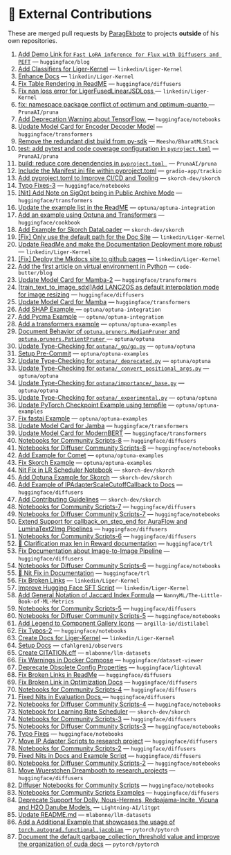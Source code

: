 # 💼 External Contributions

These are merged pull requests by [ParagEkbote](https://github.com/ParagEkbote) to projects **outside** of his own repositories.

1. [Add Demo Link for `Fast LoRA inference for Flux with Diffusers and PEFT`](https://github.com/huggingface/blog/pull/3044) — `huggingface/blog`
2. [Add Classifiers for Liger-Kernel](https://github.com/linkedin/Liger-Kernel/pull/869) — `linkedin/Liger-Kernel`
3. [Enhance Docs](https://github.com/linkedin/Liger-Kernel/pull/867) — `linkedin/Liger-Kernel`
4. [Fix Table Rendering in ReadME](https://github.com/huggingface/diffusers/pull/12245) — `huggingface/diffusers`
5. [Fix nan loss error for LigerFusedLinearJSDLoss ](https://github.com/linkedin/Liger-Kernel/pull/862) — `linkedin/Liger-Kernel`
6. [fix: namespace package conflict of optimum and optimum-quanto ](https://github.com/PrunaAI/pruna/pull/298) — `PrunaAI/pruna`
7. [Add Deprecation Warning about TensorFlow.](https://github.com/huggingface/notebooks/pull/605) — `huggingface/notebooks`
8. [Update Model Card for Encoder Decoder Model](https://github.com/huggingface/transformers/pull/39272) — `huggingface/transformers`
9. [Remove the redundant dist build from py-sdk](https://github.com/Meesho/BharatMLStack/pull/168) — `Meesho/BharatMLStack`
10. [test: add pytest and code coverage configuration in `pyproject.toml`](https://github.com/PrunaAI/pruna/pull/230) — `PrunaAI/pruna`
11. [build: reduce core dependencies in `pyproject.toml `](https://github.com/PrunaAI/pruna/pull/227) — `PrunaAI/pruna`
12. [Include the Manifest.ini file within pyproject.toml](https://github.com/gradio-app/trackio/pull/75) — `gradio-app/trackio`
13. [Add pyproject.toml to Improve CI/CD and Tooling](https://github.com/skorch-dev/skorch/pull/1108) — `skorch-dev/skorch`
14. [Typo Fixes-3](https://github.com/huggingface/notebooks/pull/598) — `huggingface/notebooks`
15. [[Nit] Add Note on SigOpt being in Public Archive Mode](https://github.com/huggingface/transformers/pull/38610) — `huggingface/transformers`
16. [Update the example list in the ReadME](https://github.com/optuna/optuna-integration/pull/234) — `optuna/optuna-integration`
17. [Add an example using Optuna and Transformers](https://github.com/huggingface/cookbook/pull/304) — `huggingface/cookbook`
18. [Add Example for Skorch DataLoader](https://github.com/skorch-dev/skorch/pull/1105) — `skorch-dev/skorch`
19. [[Fix] Only use the default path for the Doc Site](https://github.com/linkedin/Liger-Kernel/pull/727) — `linkedin/Liger-Kernel`
20. [Update ReadMe and make the Documentation Deployment more robust](https://github.com/linkedin/Liger-Kernel/pull/726) — `linkedin/Liger-Kernel`
21. [[Fix] Deploy the Mkdocs site to github pages](https://github.com/linkedin/Liger-Kernel/pull/724) — `linkedin/Liger-Kernel`
22. [Add the first article on virtual environment in Python](https://github.com/code-butter/blog/pull/1) — `code-butter/blog`
23. [Update Model Card for Mamba-2](https://github.com/huggingface/transformers/pull/37951) — `huggingface/transformers`
24. [[train_text_to_image_sdxl]Add LANCZOS as default interpolation mode for image resizing](https://github.com/huggingface/diffusers/pull/11455) — `huggingface/diffusers`
25. [Update Model Card for Mamba](https://github.com/huggingface/transformers/pull/37863) — `huggingface/transformers`
26. [Add SHAP Example ](https://github.com/optuna/optuna-integration/pull/227) — `optuna/optuna-integration`
27. [Add Pycma Example](https://github.com/optuna/optuna-integration/pull/226) — `optuna/optuna-integration`
28. [Add a transformers example](https://github.com/optuna/optuna-examples/pull/322) — `optuna/optuna-examples`
29. [Document Behavior of `optuna.pruners.MedianPruner` and `optuna.pruners.PatientPruner` ](https://github.com/optuna/optuna/pull/6055) — `optuna/optuna`
30. [Update Type-Checking for `optuna/_gp/gp.py`](https://github.com/optuna/optuna/pull/6053) — `optuna/optuna`
31. [Setup Pre-Commit](https://github.com/optuna/optuna-examples/pull/316) — `optuna/optuna-examples`
32. [Update Type-Checking for `optuna/_deprecated.py`](https://github.com/optuna/optuna/pull/6051) — `optuna/optuna`
33. [Update Type-Checking for `optuna/_convert_positional_args.py`](https://github.com/optuna/optuna/pull/6050) — `optuna/optuna`
34. [Update Type-Checking for `optuna/importance/_base.py`](https://github.com/optuna/optuna/pull/6046) — `optuna/optuna`
35. [Update Type-Checking for `optuna/_experimental.py`](https://github.com/optuna/optuna/pull/6045) — `optuna/optuna`
36. [Update PyTorch Checkpoint Example using tempfile](https://github.com/optuna/optuna-examples/pull/313) — `optuna/optuna-examples`
37. [Fix fastai Example](https://github.com/optuna/optuna-examples/pull/312) — `optuna/optuna-examples`
38. [Update Model Card for Jamba](https://github.com/huggingface/transformers/pull/37152) — `huggingface/transformers`
39. [Update Model Card for ModernBERT](https://github.com/huggingface/transformers/pull/37052) — `huggingface/transformers`
40. [Notebooks for Community Scripts-8](https://github.com/huggingface/diffusers/pull/11128) — `huggingface/diffusers`
41. [Notebooks for Diffuser Community Scripts-8](https://github.com/huggingface/notebooks/pull/559) — `huggingface/notebooks`
42. [Add Example for Comet](https://github.com/optuna/optuna-examples/pull/305) — `optuna/optuna-examples`
43. [Fix Skorch Example](https://github.com/optuna/optuna-examples/pull/303) — `optuna/optuna-examples`
44. [Nit Fix in LR Scheduler Notebook](https://github.com/skorch-dev/skorch/pull/1099) — `skorch-dev/skorch`
45. [Add Optuna Example for Skorch](https://github.com/skorch-dev/skorch/pull/1098) — `skorch-dev/skorch`
46. [Add Example of IPAdapterScaleCutoffCallback to Docs](https://github.com/huggingface/diffusers/pull/10934) — `huggingface/diffusers`
47. [Add Contributing Guidelines](https://github.com/skorch-dev/skorch/pull/1097) — `skorch-dev/skorch`
48. [Notebooks for Community Scripts-7](https://github.com/huggingface/diffusers/pull/10846) — `huggingface/diffusers`
49. [Notebooks for Diffuser Community Scripts-7](https://github.com/huggingface/notebooks/pull/554) — `huggingface/notebooks`
50. [Extend Support for callback_on_step_end for AuraFlow and LuminaText2Img Pipelines](https://github.com/huggingface/diffusers/pull/10746) — `huggingface/diffusers`
51. [Notebooks for Community Scripts-6](https://github.com/huggingface/diffusers/pull/10713) — `huggingface/diffusers`
52. [📖 Clarification max len in Reward documentation](https://github.com/huggingface/trl/pull/2740) — `huggingface/trl`
53. [Fix Documentation about Image-to-Image Pipeline](https://github.com/huggingface/diffusers/pull/10704) — `huggingface/diffusers`
54. [Notebooks for Diffuser Community Scripts-6](https://github.com/huggingface/notebooks/pull/551) — `huggingface/notebooks`
55. [📖 Nit Fix in Documentation](https://github.com/huggingface/trl/pull/2722) — `huggingface/trl`
56. [Fix Broken Links](https://github.com/linkedin/Liger-Kernel/pull/547) — `linkedin/Liger-Kernel`
57. [Improve Hugging Face SFT Script](https://github.com/linkedin/Liger-Kernel/pull/539) — `linkedin/Liger-Kernel`
58. [Add General Notation of Jaccard Index Formula](https://github.com/NannyML/The-Little-Book-of-ML-Metrics/pull/174) — `NannyML/The-Little-Book-of-ML-Metrics`
59. [Notebooks for Community Scripts-5](https://github.com/huggingface/diffusers/pull/10499) — `huggingface/diffusers`
60. [Notebooks for Diffuser Community Scripts-5](https://github.com/huggingface/notebooks/pull/548) — `huggingface/notebooks`
61. [Add Legend to Component Gallery Icons](https://github.com/argilla-io/distilabel/pull/1090) — `argilla-io/distilabel`
62. [Fix Typos-2](https://github.com/huggingface/notebooks/pull/540) — `huggingface/notebooks`
63. [Create Docs for Liger-Kernel](https://github.com/linkedin/Liger-Kernel/pull/485) — `linkedin/Liger-Kernel`
64. [Setup Docs](https://github.com/cfahlgren1/observers/pull/55) — `cfahlgren1/observers`
65. [Create CITATION.cff](https://github.com/mlabonne/llm-datasets/pull/10) — `mlabonne/llm-datasets`
66. [Fix Warnings in Docker Compose](https://github.com/huggingface/dataset-viewer/pull/3120) — `huggingface/dataset-viewer`
67. [Deprecate Obsolete Config Properties](https://github.com/huggingface/lighteval/pull/433) — `huggingface/lighteval`
68. [Fix Broken Links in ReadMe](https://github.com/huggingface/diffusers/pull/10117) — `huggingface/diffusers`
69. [Fix Broken Link in Optimization Docs](https://github.com/huggingface/diffusers/pull/10105) — `huggingface/diffusers`
70. [Notebooks for Community Scripts-4](https://github.com/huggingface/diffusers/pull/10094) — `huggingface/diffusers`
71. [Fixed Nits in Evaluation Docs ](https://github.com/huggingface/diffusers/pull/10063) — `huggingface/diffusers`
72. [Notebooks for Diffuser Community Scripts-4](https://github.com/huggingface/notebooks/pull/536) — `huggingface/notebooks`
73. [Notebook for Learning Rate Scheduler](https://github.com/skorch-dev/skorch/pull/1074) — `skorch-dev/skorch`
74. [Notebooks for Community Scripts-3](https://github.com/huggingface/diffusers/pull/10032) — `huggingface/diffusers`
75. [Notebooks for Diffuser Community Scripts-3](https://github.com/huggingface/notebooks/pull/535) — `huggingface/notebooks`
76. [Typo Fixes](https://github.com/huggingface/notebooks/pull/530) — `huggingface/notebooks`
77. [Move IP Adapter Scripts to research project](https://github.com/huggingface/diffusers/pull/9960) — `huggingface/diffusers`
78. [Notebooks for Community Scripts-2](https://github.com/huggingface/diffusers/pull/9952) — `huggingface/diffusers`
79. [Fixed Nits in Docs and Example Script](https://github.com/huggingface/diffusers/pull/9940) — `huggingface/diffusers`
80. [Notebooks for Diffuser Community Scripts-2](https://github.com/huggingface/notebooks/pull/527) — `huggingface/notebooks`
81. [Move Wuerstchen Dreambooth to research_projects](https://github.com/huggingface/diffusers/pull/9935) — `huggingface/diffusers`
82. [Diffuser Notebooks for Community Scripts](https://github.com/huggingface/notebooks/pull/525) — `huggingface/notebooks`
83. [ Notebooks for Community Scripts Examples](https://github.com/huggingface/diffusers/pull/9905) — `huggingface/diffusers`
84. [Deprecate Support for Dolly, Nous-Hermes, Redpajama-Incite, Vicuna and H2O Danube Models.](https://github.com/Lightning-AI/litgpt/pull/1821) — `Lightning-AI/litgpt`
85. [Update README.md](https://github.com/mlabonne/llm-datasets/pull/6) — `mlabonne/llm-datasets`
86. [Add a Additional Example that showcases the usage of `torch.autograd.functional.jacobian`](https://github.com/pytorch/pytorch/pull/155683) — `pytorch/pytorch`
87. [Document the default garbage_collection_threshold value and improve the organization of cuda docs](https://github.com/pytorch/pytorch/pull/155341) — `pytorch/pytorch`
